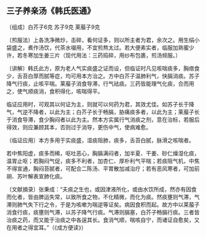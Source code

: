 ## 三子养亲汤《韩氏医通》

〔组成〕白芥子6克 苏子9克 莱菔子9克

〔煎服法〕上各洗净微炒，击碎，看何证多，则以所主者为君，余次之。用生绢小袋盛之，煮作汤饮，代茶水啜用，不宜煎熬太过。若大便素实者，临服加熟蜜少许，若冬寒加生姜三片（现代用法：三药捣碎，用纱布包裹，煎汤频服。）

〔讲解〕韩氏此方，原为老人气实痰盛之证而设，但临证时凡见咳喘痰多，胸痞食少，舌苔白厚而腻等症，均可用本方治之。方中白芥子温肺利气，快膈消痰。苏子降气行痰，止咳平喘。莱菔子消食导滞，行气祛痰。三药皆能理气化痰，合而用之，使气顺痰消，食积得化，咳喘得平。

临证应用时，可观其以何证为主，则就可以何药为君，其效尤佳。如苏子长于降气，气逆不降者，以此为主；白芥子长于畅膈，胁痛痰多者，以此为主；莱菔子长于消食导滞，食少胸闷者以此为主。然本方实属行气消痰之剂，意在治标，若服后得效，则应兼顾其本，否则过于消导，更伤中气，使病难愈。

〔临证应用〕本方多用于实痰盛，湿痰阻肺，痰多，舌苔白腻，脉滑之咳喘者。

若中焦阳虚，痰多而稀，呕吐恶心，胸膈满闷者，加半夏、干姜、砂仁燥湿化痰，温胃止呕；若胸闷气促，痰多不利者，加杏仁、厚朴利气平喘；若痰阻气机，中焦不得宣通，胸闷苔腻者，可配合二陈汤、平胃散加减治疗；若有恶风寒者，可加前胡、苏叶解表宣肺化痰。

〔文献摘录〕张秉成：“夫痰之生也，或因津液所化，或由水饮所成，然亦有因食而化者，皆由脾运失常，以致所食之物，不化精微，而化为痰。然痰壅则气滞，气滞则肺气失下行之令，于是为咳嗽为喘逆等证矣。病因食积而起。故方中以莱菔子消食行痰，痰壅则气滞，以苏子降气行痰。气滞则膈塞，白芥子畅膈行痰。三者皆治痰之药，而又能于治痰之中各逞其长。食消气顺，喘咳自宁，而诸证自愈矣，又在用者之得宜耳。”（《成方便读》）
